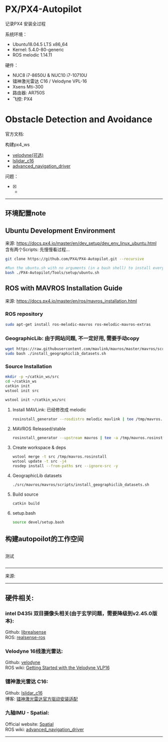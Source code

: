# PX/PX4-Autopilot

记录PX4 安装全过程

系统环境： 
- Ubuntu18.04.5 LTS x86_64 
- Kernel: 5.4.0-80-generic
- ROS melodic 1.14.11

硬件：
- NUC8 i7-8650U & NUC10 i7-10710U
- 镭神激光雷达 C16 / Velodyne VPL-16
- Xsens Mti-300
- 路由器: AR750S
- 飞控: PX4

# Obstacle Detection and Avoidance

官方文档: 

构建px4_ws

* [velodyne(可选)](../data/Velodyne_16.md)
* [lslidar_c16](../data/lslidar_c16.md)
* [advanced_navigation_driver](../data/Spatial.md)

问题：
- [x] -

----
## 环境配置note

## Ubuntu Development Environment
来源: https://docs.px4.io/master/en/dev_setup/dev_env_linux_ubuntu.html     
含有两个Scripts: 先慢慢看过程...

``` bash 
git clone https://github.com/PX4/PX4-Autopilot.git --recursive

#Run the ubuntu.sh with no arguments (in a bash shell) to install everything
bash ./PX4-Autopilot/Tools/setup/ubuntu.sh
``` 



## ROS with MAVROS Installation Guide
来源: https://docs.px4.io/master/en/ros/mavros_installation.html

### ROS repository
``` bash 
sudo apt-get install ros-melodic-mavros ros-melodic-mavros-extras
``` 
### GeographicLib: 由于网站问题, 不一定好用, 需要手动copy
``` bash 
wget https://raw.githubusercontent.com/mavlink/mavros/master/mavros/scripts/install_geographiclib_datasets.sh
sudo bash ./install_geographiclib_datasets.sh 
``` 
### Source Installation
``` bash 
mkdir -p ~/catkin_ws/src
cd ~/catkin_ws
catkin init
wstool init src
``` 

``` bash 
wstool init ~/catkin_ws/src
``` 

1. Install MAVLink: 已经修改成 melodic
    ``` bash 
    rosinstall_generator --rosdistro melodic mavlink | tee /tmp/mavros.rosinstall
    ``` 
2. MAVROS Released/stable
    ``` bash
    rosinstall_generator --upstream mavros | tee -a /tmp/mavros.rosinstall
    ``` 
3. Create workspace & deps
    ``` bash
    wstool merge -t src /tmp/mavros.rosinstall
    wstool update -t src -j4
    rosdep install --from-paths src --ignore-src -y
    ``` 
4. GeographicLib datasets
    ``` bash
    ./src/mavros/mavros/scripts/install_geographiclib_datasets.sh
    ``` 
5. Build source
    ``` bash
    catkin build
    ``` 
6. setup.bash
    ``` bash
    source devel/setup.bash
    ``` 



## 构建autopoilot的工作空间
``` bash

``` 


测试

``` bash

``` 

----

来源:        

----

## 硬件相关:
### intel D435i 双目摄像头相关(由于玄学问题，需要降级到v2.45.0版本):  
Github: [librealsense](https://github.com/IntelRealSense/librealsense/releases/tag/v2.45.0)      
ROS: [realsense-ros](https://github.com/IntelRealSense/realsense-ros)

### Velodyne 16线激光雷达:     
Github:  [velodyne](https://github.com/ros-drivers/velodyne.git)        
ROS wiki: [Getting Started with the Velodyne VLP16](http://wiki.ros.org/velodyne/Tutorials/Getting%20Started%20with%20the%20Velodyne%20VLP16)

### 镭神激光雷达 C16:    
Github:  [lslidar_c16](https://github.com/tianb03/lslidar_c16)      
博客: [镭神激光雷达官方驱动安装适配](https://www.jianshu.com/p/d8efdf333e98)

### 九轴IMU - Spatial:     
Official website: [Spatial](https://www.advancednavigation.com/products/spatial)        
ROS wiki: [advanced_navigation_driver](http://wiki.ros.org/advanced_navigation_driver)   


----
[Paper: LOAM-L]:paper/LOAM:%20Lidar%20Odometry%20and%20Mapping%20in%20Real-time.pdf
[Paper: LVI-SAM-L]:paper/LVI-SAM.pdf
[知乎LeGO-L]:https://zhuanlan.zhihu.com/p/382460472
[BlogLeGO-L]:https://blog.csdn.net/learning_tortosie/article/details/86527542
[Github中文注释-L]:https://github.com/wykxwyc/LeGO-LOAM_NOTED
[知乎3D激光SLAM系统-L]:https://zhuanlan.zhihu.com/p/374933500